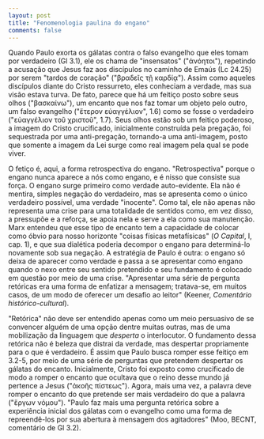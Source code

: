 ```yaml
---
layout: post
title: "Fenomenologia paulina do engano"
comments: false
---
```


Quando Paulo exorta os gálatas contra o falso evangelho que eles tomam por verdadeiro (Gl 3.1), ele os chama de "insensatos" ("ἀνόητοι"), repetindo a acusação que Jesus faz aos discípulos no caminho de Emaús (Lc 24.25) por serem "tardos de coração" ("βραδεῖς τῇ καρδίᾳ"). Assim como aqueles discípulos diante do Cristo ressurreto, eles conheciam a verdade, mas sua visão estava turva. De fato, parece que há um feitiço posto sobre seus olhos ("βασκαίνω"), um encanto que nos faz tomar um objeto pelo outro, um falso evangelho ("ἕτερον εὐαγγέλιον", 1.6) como se fosse o verdadeiro ("εὐαγγέλιον τοῦ χριστοῦ", 1.7). Seus olhos estão sob um feitiço poderoso, a imagem do Cristo crucificado, inicialmente construída pela pregação, foi sequestrada por uma anti-pregação, tornando-a uma anti-imagem, posto que somente a imagem da Lei surge como real imagem pela qual se pode viver.

O fetiço é, aqui, a forma retrospectiva do engano. "Retrospectiva" porque o engano nunca aparece a nós como engano, e é nisso que consiste sua força. O engano surge primeiro como verdade auto-evidente. Ela não é mentira, simples negação do verdadeiro, mas se apresenta como o único verdadeiro possível, uma verdade "inocente". Como tal, ele não apenas não representa uma crise para uma totalidade de sentidos como, em vez disso, a pressupõe e a reforça, se apoia nela e serve a ela como sua manutenção. Marx entendeu que esse tipo de encanto tem a capacidade de colocar como óbvio para nosso horizonte "coisas físicas metafísicas" (_O Capital_, I, cap. 1), e que sua dialética poderia decompor o engano para determiná-lo novamente sob sua negação. A estratégia de Paulo é outra: o engano só deixa de aparecer como verdade e passa a se apresentar como engano quando o nexo entre seu sentido pretendido e seu fundamento é colocado em questão por meio de uma crise. "Apresentar uma série de pergunta retóricas era uma forma de enfatizar a mensagem; tratava-se, em muitos casos, de um modo de oferecer um desafio ao leitor" (Keener, _Comentário histórico-cultural_).

"Retórica" não deve ser entendido apenas como um meio persuasivo de se convencer alguém de uma opção dentre muitas outras, mas de uma mobilização da linguagem que _desperta_ o interlocutor. O fundamento dessa retórica não é beleza que distrai da verdade, mas despertar propriamente para o que é verdadeiro. É assim que Paulo busca romper esse feitiço em 3.2-5, por meio de uma série de perguntas que pretendem despertar os gálatas do encanto. Inicialmente, Cristo foi exposto como crucificado de modo a romper o encanto que ocultava que o reino desse mundo já pertence a Jesus ("ἀκοῆς πίστεως"). Agora, mais uma vez, a palavra deve romper o encanto do que pretende ser mais verdadeiro do que a palavra ("ἔργων νόμου"). "Paulo faz mais uma pergunta retórica sobre a experiência inicial dos gálatas com o evangelho como uma forma de repreendê-los por sua abertura à mensagem dos agitadores" (Moo, BECNT, comentário de Gl 3.2). 
